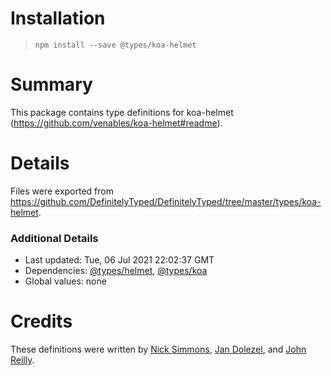 # Installation
> `npm install --save @types/koa-helmet`

# Summary
This package contains type definitions for koa-helmet (https://github.com/venables/koa-helmet#readme).

# Details
Files were exported from https://github.com/DefinitelyTyped/DefinitelyTyped/tree/master/types/koa-helmet.

### Additional Details
 * Last updated: Tue, 06 Jul 2021 22:02:37 GMT
 * Dependencies: [@types/helmet](https://npmjs.com/package/@types/helmet), [@types/koa](https://npmjs.com/package/@types/koa)
 * Global values: none

# Credits
These definitions were written by [Nick Simmons](https://github.com/nsimmons), [Jan Dolezel](https://github.com/dolezel), and [John Reilly](https://github.com/johnnyreilly).
